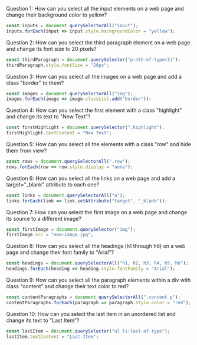 

Question 1: How can you select all the input elements on a web page and change their background color to yellow?
```javascript
const inputs = document.querySelectorAll("input");
inputs.forEach(input => input.style.backgroundColor = "yellow");
```

Question 2: How can you select the third paragraph element on a web page and change its font size to 20 pixels?
```javascript
const thirdParagraph = document.querySelector("p:nth-of-type(3)");
thirdParagraph.style.fontSize = "20px";
```

Question 3: How can you select all the images on a web page and add a class "border" to them?
```javascript
const images = document.querySelectorAll("img");
images.forEach(image => image.classList.add("border"));
```

Question 4: How can you select the first element with a class "highlight" and change its text to "New Text"?
```javascript
const firstHighlight = document.querySelector(".highlight");
firstHighlight.textContent = "New Text";
```

Question 5: How can you select all the elements with a class "row" and hide them from view?
```javascript
const rows = document.querySelectorAll(".row");
rows.forEach(row => row.style.display = "none");
```

Question 6: How can you select all the links on a web page and add a target="_blank" attribute to each one?
```javascript
const links = document.querySelectorAll("a");
links.forEach(link => link.setAttribute("target", "_blank"));
```

Question 7: How can you select the first image on a web page and change its source to a different image?
```javascript
const firstImage = document.querySelector("img");
firstImage.src = "new-image.jpg";
```

Question 8: How can you select all the headings (h1 through h6) on a web page and change their font family to "Arial"?
```javascript
const headings = document.querySelectorAll("h1, h2, h3, h4, h5, h6");
headings.forEach(heading => heading.style.fontFamily = "Arial");
```

Question 9: How can you select all the paragraph elements within a div with class "content" and change their text color to red?
```javascript
const contentParagraphs = document.querySelectorAll(".content p");
contentParagraphs.forEach(paragraph => paragraph.style.color = "red");
```

Question 10: How can you select the last item in an unordered list and change its text to "Last Item"?
```javascript
const lastItem = document.querySelector("ul li:last-of-type");
lastItem.textContent = "Last Item";
```
